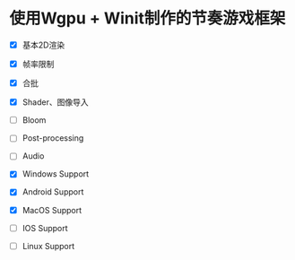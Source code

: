 # 使用Wgpu + Winit制作的节奏游戏框架

* [x] 基本2D渲染
* [x] 帧率限制
* [x] 合批
* [x] Shader、图像导入

* [ ] Bloom
* [ ] Post-processing

* [ ] Audio

* [x] Windows Support 
* [x] Android Support 
* [x] MacOS   Support
* [ ] IOS     Support
* [ ] Linux   Support
